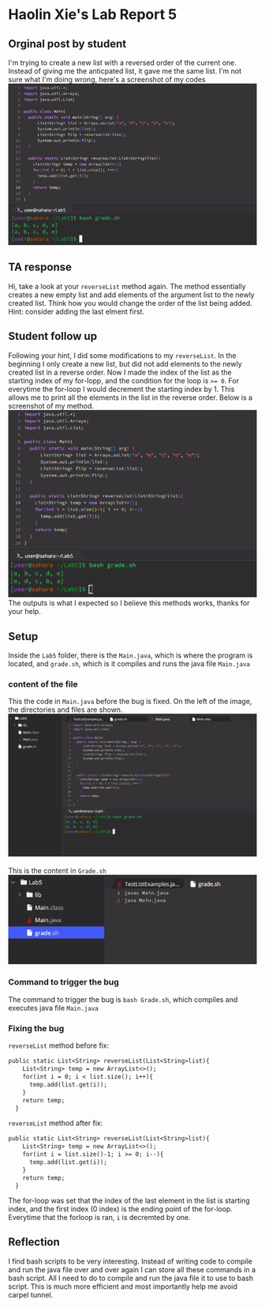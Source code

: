 # Haolin Xie's Lab Report 5 
## Orginal post by student
I'm trying to create a new list with a reversed order of the current one. Instead of giving me the anticpated list, it gave me the same list. I'm not sure what I'm doing wrong, here's a screenshot of my codes
![Image](Image6.png)

## TA response
Hi, take a look at your `reverseList` method again. The method essentially creates a new empty list and add elements of the argument list to the newly created list. Think how you would change the order of the list being added. Hint: consider adding the last elment first. 

## Student follow up
Following your hint, I did some modifications to my `reverseList`. In the beginning I only create a new list, but did not add elements to the newly created list in a reverse order. Now I made the index of the list as the starting index of my for-lopp, and the condition for the loop is `>= 0`. For everytime the for-loop I would decrement the starting index by 1. This allows me to print all the elements in the list in the reverse order. Below is a screenshot of my method.
<br> ![Image](Image7.png) 
<br> The outputs is what I expected so I believe this methods works, thanks for your help. 

## Setup 
Inside the `Lab5` folder, there is the `Main.java`, which is where the program is located, and `grade.sh`, which is it compiles and runs the java file `Main.java`
### content of the file 
This the code in `Main.java` before the bug is fixed. On the left of the image, the directories and files are shown. 
<br>![Image](Image8.png) <br>
<br>
This is the content in `Grade.sh`
<br>![Image](Image9.png) <br>
### Command to trigger the bug 
The command to trigger the bug is `bash Grade.sh`, which compiles and executes java file `Main.java`
### Fixing the bug 
`reverseList` method before fix: 
```
public static List<String> reverseList(List<String>list){
    List<String> temp = new ArrayList<>();
    for(int i = 0; i < list.size(); i++){
      temp.add(list.get(i));
    }
    return temp; 
  }
```
`reverseList` method after fix:
```
public static List<String> reverseList(List<String>list){
    List<String> temp = new ArrayList<>();
    for(int i = list.size()-1; i >= 0; i--){
      temp.add(list.get(i));
    }
    return temp; 
  } 
```
The for-loop was set that the index of the last element in the list is starting index, and the first index (0 index) is the ending point of the for-loop. Everytime that the forloop is ran, `i` is decremted by one. 
## Reflection
I find bash scripts to be very interesting. Instead of writing code to compile and run the java file over and over again I can store all these commands in a bash script. All I need to do to compile and run the java file it to use to bash script. This is much more efficient and most importantly help me avoid carpel tunnel. 
